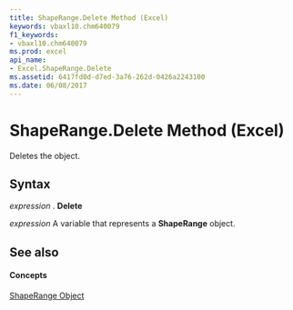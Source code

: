 ```yaml
---
title: ShapeRange.Delete Method (Excel)
keywords: vbaxl10.chm640079
f1_keywords:
- vbaxl10.chm640079
ms.prod: excel
api_name:
- Excel.ShapeRange.Delete
ms.assetid: 6417fd0d-d7ed-3a76-262d-0426a2243100
ms.date: 06/08/2017
---
```



# ShapeRange.Delete Method (Excel)

Deletes the object.


## Syntax

 _expression_ . **Delete**

 _expression_ A variable that represents a **ShapeRange** object.


## See also


#### Concepts


[ShapeRange Object](Excel.ShapeRange.md)

